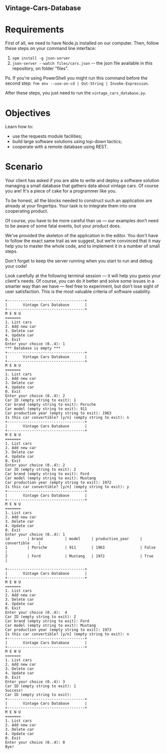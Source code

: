 ## Vintage-Cars-Database

# Requirements 

First of all, we need to have Node.js installed on our computer. Then, follow these steps on your command line interface:
1. `npm install -g json-server`
2. `json-server --watch files/cars.json` -- the json file available in this repository, on folder "files".

Ps. If you're using PowerShell you might run this command before the second step: `fnm env --use-on-cd | Out-String | Invoke-Expression`.

After these steps, you just need to run the `vintage_cars_database.py`.

# Objectives

Learn how to:

* use the requests module facilities;
* build large software solutions using top-down tactics;
* cooperate with a remote database using REST.

# Scenario

Your client has asked if you are able to write and deploy a software solution managing a small database that gathers data about vintage cars. Of course you are! It's a piece of cake for a programmer like you.

To be honest, all the blocks needed to construct such an application are already at your fingertips. Your task is to integrate them into one cooperating product.

Of course, you have to be more careful than us — our examples don’t need to be aware of some fatal events, but your product does.

We've provided the skeleton of the application in the editor. You don't have to follow the exact same trail as we suggest, but we’re convinced that it may help you to master the whole code, and to implement it in a number of small steps.

Don't forget to keep the server running when you start to run and debug your code!

Look carefully at the following terminal session — it will help you guess your client's needs. Of course, you can do it better and solve some issues in a smarter way than we have — feel free to experiment, but don’t lose sight of user satisfaction. This is the most valuable criteria of software usability.

```
+-----------------------------------+
|       Vintage Cars Database       |
+-----------------------------------+
M E N U
=======
1. List cars
2. Add new car
3. Delete car
4. Update car
0. Exit
Enter your choice (0..4): 1
*** Database is empty ***
+-----------------------------------+
|       Vintage Cars Database       |
+-----------------------------------+
M E N U
=======
1. List cars
2. Add new car
3. Delete car
4. Update car
0. Exit
Enter your choice (0..4): 2
Car ID (empty string to exit): 1
Car brand (empty string to exit): Porsche
Car model (empty string to exit): 911
Car production year (empty string to exit): 1963
Is this car convertible? [y/n] (empty string to exit): n
+-----------------------------------+
|       Vintage Cars Database       |
+-----------------------------------+
M E N U
=======
1. List cars
2. Add new car
3. Delete car
4. Update car
0. Exit
Enter your choice (0..4): 2
Car ID (empty string to exit): 2
Car brand (empty string to exit): Ford
Car model (empty string to exit): Mustang
Car production year (empty string to exit): 1972
Is this car convertible? [y/n] (empty string to exit): y
+-----------------------------------+
|       Vintage Cars Database       |
+-----------------------------------+
M E N U
=======
1. List cars
2. Add new car
3. Delete car
4. Update car
0. Exit
Enter your choice (0..4): 1
id        | brand          | model     | production_year     | convertible    | 
1         | Porsche        | 911       | 1963                | False          | 
2         | Ford           | Mustang   | 1972                | True           | 

+-----------------------------------+
|       Vintage Cars Database       |
+-----------------------------------+
M E N U
=======
1. List cars
2. Add new car
3. Delete car
4. Update car
0. Exit
Enter your choice (0..4):  4
Car ID (empty string to exit): 2
Car brand (empty string to exit): Ford
Car model (empty string to exit): Mustang
Car production year (empty string to exit): 1973
Is this car convertible? [y/n] (empty string to exit): n
+-----------------------------------+
|       Vintage Cars Database       |
+-----------------------------------+
M E N U
=======
1. List cars
2. Add new car
3. Delete car
4. Update car
0. Exit
Enter your choice (0..4): 3
Car ID (empty string to exit): 1
Success!
Car ID (empty string to exit): 
+-----------------------------------+
|       Vintage Cars Database       |
+-----------------------------------+
M E N U
=======
1. List cars
2. Add new car
3. Delete car
4. Update car
0. Exit
Enter your choice (0..4): 0
Bye!
```
